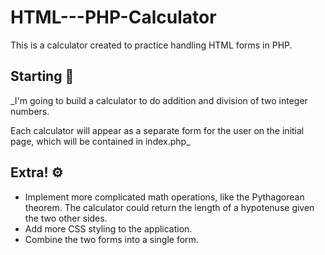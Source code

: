 # HTML---PHP-Calculator
This is a calculator created to practice handling HTML forms in PHP.

## Starting 🚀

_I'm going to build a calculator to do addition and division of two integer numbers.

Each calculator will appear as a separate form for the user on the initial page, which will be contained in index.php_

## Extra! ⚙️

* Implement more complicated math operations, like the Pythagorean theorem. The calculator could return the length of a hypotenuse given the two other sides.
* Add more CSS styling to the application.
* Combine the two forms into a single form.
